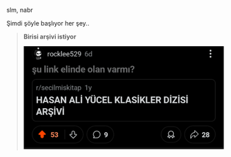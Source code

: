 slm, nabr

Şimdi şöyle başlıyor her şey..

> **Birisi arşivi istiyor**
> 
> ![hi](/slash/nbr/selfieler/bigbang_baslangici.png)

